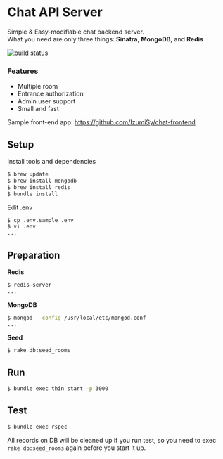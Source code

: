 # Chat API Server
Simple & Easy-modifiable chat backend server.  
What you need are only three things: **Sinatra**, **MongoDB**, and **Redis**

[![build status](https://circleci.com/gh/IzumiSy/chat-api-server.svg?style=shield&circle-token=a8ab869724415d9d09f918fa716bf41a8ea45188)](https://circleci.com/gh/IzumiSy/chat-api-server)  

### Features
- Multiple room
- Entrance authorization
- Admin user support
- Small and fast

Sample front-end app: https://github.com/IzumiSy/chat-frontend
## Setup
Install tools and dependencies
```bash
$ brew update
$ brew install mongodb
$ brew install redis
$ bundle install
```

Edit .env
```bash
$ cp .env.sample .env
$ vi .env
...
```

## Preparation
**Redis**
```bash
$ redis-server
...
```
**MongoDB**
```bash
$ mongod --config /usr/local/etc/mongod.conf
...
```
**Seed**
```bash
$ rake db:seed_rooms
```

## Run
```bash
$ bundle exec thin start -p 3000
```

## Test
```bash
$ bundle exec rspec
```
All records on DB will be cleaned up if you run test, so you need to exec `rake db:seed_rooms` again before you start it up.
